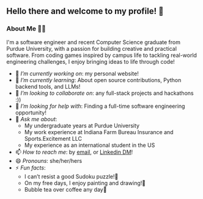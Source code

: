 ## Hello there and welcome to my profile! 👋

### About Me 👩🏻
I'm a software engineer and recent Computer Science graduate from Purdue University, with a passion for building creative and practical software. From coding games inspired by campus life to tackling real-world engineering challenges, I enjoy bringing ideas to life through code!

- 🔭 *I’m currently working on*: my personal website!
- 🌱 *I’m currently learning*: About open source contributions, Python backend tools, and LLMs!
- 👯 *I’m looking to collaborate on*: any full-stack projects and hackathons :))
- 🤔 *I’m looking for help with*: Finding a full-time software engineering opportunity!
- 💬 *Ask me about*:
  - My undergraduate years at Purdue University
  - My work experience at Indiana Farm Bureau Insurance and Sports.Excitement LLC
  - My experience as an international student in the US
- 📫 *How to reach me*: by [email](mailto:anushka.nilangekar1@gmail.com), or [Linkedin DM](https://www.linkedin.com/in/anushka-nilangekar)!
- 😄 *Pronouns*: she/her/hers
- ⚡ *Fun facts*:
  - I can’t resist a good Sudoku puzzle!🧩
  - On my free days, I enjoy painting and drawing!🎨
  - Bubble tea over coffee any day🧋
